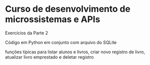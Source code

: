 <h1>Curso de desenvolvimento de microssistemas e APIs</h1>
<p>Exercícios da Parte 2</p>
<p>Código em Python em conjunto com arquivo do SQLite</p>
<p>funções típicas para listar alunos e livros, criar novo registro de livro, atualizar livro emprestado e deletar registro
</p>
